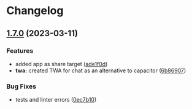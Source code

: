 # Changelog

## [1.7.0](https://github.com/codecat-io/chat/compare/@quack/server-v1.6.12...@quack/server-v1.7.0) (2023-03-11)


### Features

* added app as share target ([ade1f0d](https://github.com/codecat-io/chat/commit/ade1f0d8f243d9709acf036b6238bbb1db794a87))
* **twa:** created TWA for chat as an alternative to capacitor ([6b86907](https://github.com/codecat-io/chat/commit/6b86907bdf14f3099085e96e6ebf7c2a8fb45cad))


### Bug Fixes

* tests and linter errors ([0ec7b10](https://github.com/codecat-io/chat/commit/0ec7b10af2c5bd2c1551311a15970b5ffc7c4649))
